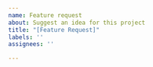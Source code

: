 ```yaml
---
name: Feature request
about: Suggest an idea for this project
title: "[Feature Request]"
labels: ''
assignees: ''

---
```



